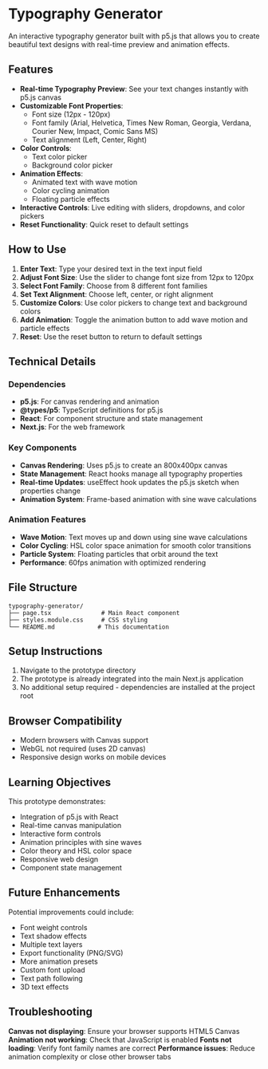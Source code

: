# Typography Generator

An interactive typography generator built with p5.js that allows you to create beautiful text designs with real-time preview and animation effects.

## Features

- **Real-time Typography Preview**: See your text changes instantly with p5.js canvas
- **Customizable Font Properties**: 
  - Font size (12px - 120px)
  - Font family (Arial, Helvetica, Times New Roman, Georgia, Verdana, Courier New, Impact, Comic Sans MS)
  - Text alignment (Left, Center, Right)
- **Color Controls**: 
  - Text color picker
  - Background color picker
- **Animation Effects**: 
  - Animated text with wave motion
  - Color cycling animation
  - Floating particle effects
- **Interactive Controls**: Live editing with sliders, dropdowns, and color pickers
- **Reset Functionality**: Quick reset to default settings

## How to Use

1. **Enter Text**: Type your desired text in the text input field
2. **Adjust Font Size**: Use the slider to change font size from 12px to 120px
3. **Select Font Family**: Choose from 8 different font families
4. **Set Text Alignment**: Choose left, center, or right alignment
5. **Customize Colors**: Use color pickers to change text and background colors
6. **Add Animation**: Toggle the animation button to add wave motion and particle effects
7. **Reset**: Use the reset button to return to default settings

## Technical Details

### Dependencies
- **p5.js**: For canvas rendering and animation
- **@types/p5**: TypeScript definitions for p5.js
- **React**: For component structure and state management
- **Next.js**: For the web framework

### Key Components
- **Canvas Rendering**: Uses p5.js to create an 800x400px canvas
- **State Management**: React hooks manage all typography properties
- **Real-time Updates**: useEffect hook updates the p5.js sketch when properties change
- **Animation System**: Frame-based animation with sine wave calculations

### Animation Features
- **Wave Motion**: Text moves up and down using sine wave calculations
- **Color Cycling**: HSL color space animation for smooth color transitions
- **Particle System**: Floating particles that orbit around the text
- **Performance**: 60fps animation with optimized rendering

## File Structure

```
typography-generator/
├── page.tsx              # Main React component
├── styles.module.css     # CSS styling
└── README.md            # This documentation
```

## Setup Instructions

1. Navigate to the prototype directory
2. The prototype is already integrated into the main Next.js application
3. No additional setup required - dependencies are installed at the project root

## Browser Compatibility

- Modern browsers with Canvas support
- WebGL not required (uses 2D canvas)
- Responsive design works on mobile devices

## Learning Objectives

This prototype demonstrates:
- Integration of p5.js with React
- Real-time canvas manipulation
- Interactive form controls
- Animation principles with sine waves
- Color theory and HSL color space
- Responsive web design
- Component state management

## Future Enhancements

Potential improvements could include:
- Font weight controls
- Text shadow effects
- Multiple text layers
- Export functionality (PNG/SVG)
- More animation presets
- Custom font upload
- Text path following
- 3D text effects

## Troubleshooting

**Canvas not displaying**: Ensure your browser supports HTML5 Canvas
**Animation not working**: Check that JavaScript is enabled
**Fonts not loading**: Verify font family names are correct
**Performance issues**: Reduce animation complexity or close other browser tabs
